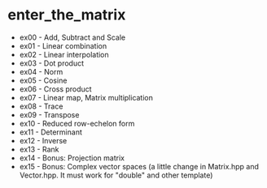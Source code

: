 # enter_the_matrix

- ex00 - Add, Subtract and Scale
- ex01 - Linear combination
- ex02 - Linear interpolation
- ex03 - Dot product
- ex04 - Norm
- ex05 - Cosine
- ex06 - Cross product
- ex07 - Linear map, Matrix multiplication
- ex08 - Trace
- ex09 - Transpose
- ex10 - Reduced row-echelon form
- ex11 - Determinant
- ex12 - Inverse
- ex13 - Rank
- ex14 - Bonus: Projection matrix
- ex15 - Bonus: Complex vector spaces (a little change in Matrix.hpp and Vector.hpp. It must work for "double" and other template)
